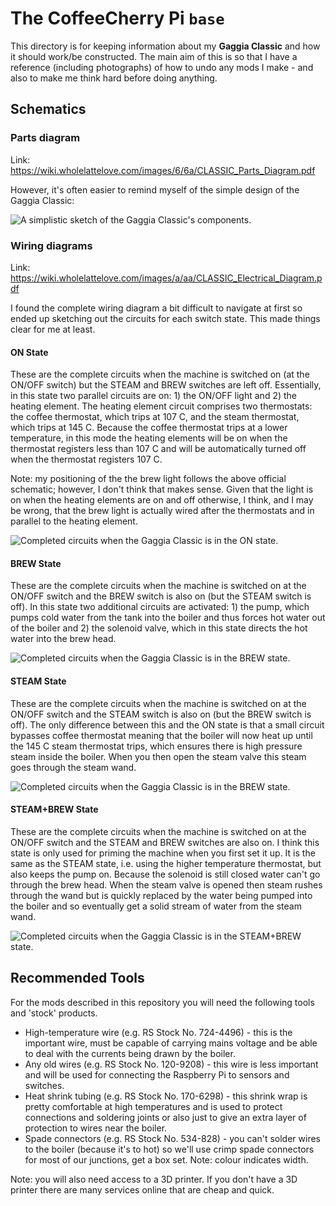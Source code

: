 # The CoffeeCherry Pi `base`

This directory is for keeping information about my **Gaggia Classic** and how it should work/be constructed.
The main aim of this is so that I have a reference (including photographs) of how to undo any mods I make - and also to make me think hard before doing anything.

## Schematics

### Parts diagram

Link: https://wiki.wholelattelove.com/images/6/6a/CLASSIC_Parts_Diagram.pdf

However, it's often easier to remind myself of the simple design of the Gaggia Classic:

![A simplistic sketch of the Gaggia Classic's components.](./assets/sketch.svg)

### Wiring diagrams

Link: https://wiki.wholelattelove.com/images/a/aa/CLASSIC_Electrical_Diagram.pdf

I found the complete wiring diagram a bit difficult to navigate at first so ended up sketching out the circuits for each switch state.
This made things clear for me at least.

#### ON State

These are the complete circuits when the machine is switched on (at the ON/OFF switch) but the STEAM and BREW switches are left off.
Essentially, in this state two parallel circuits are on: 1) the ON/OFF light and 2) the heating element.
The heating element circuit comprises two thermostats: the coffee thermostat, which trips at 107 C, and the steam thermostat, which trips at 145 C.
Because the coffee thermostat trips at a lower temperature, in this mode the heating elements will be on when the thermostat registers less than 107 C and will be automatically turned off when the thermostat registers 107 C.

Note: my positioning of the the brew light follows the above official schematic; however, I don't think that makes sense.
Given that the light is on when the heating elements are on and off otherwise, I think, and I may be wrong, that the brew light is actually wired after the thermostats and in parallel to the heating element.

![Completed circuits when the Gaggia Classic is in the ON state.](./assets/on.svg)

#### BREW State

These are the complete circuits when the machine is switched on at the ON/OFF switch and the BREW switch is also on (but the STEAM switch is off).
In this state two additional circuits are activated: 1) the pump, which pumps cold water from the tank into the boiler and thus forces hot water out of the boiler and 2) the solenoid valve, which in this state directs the hot water into the brew head.

![Completed circuits when the Gaggia Classic is in the BREW state.](./assets/brew.svg)

#### STEAM State

These are the complete circuits when the machine is switched on at the ON/OFF switch and the STEAM switch is also on (but the BREW switch is off).
The only difference between this and the ON state is that a small circuit bypasses coffee thermostat meaning that the boiler will now heat up until the 145 C steam thermostat trips, which ensures there is high pressure steam inside the boiler.
When you then open the steam valve this steam goes through the steam wand.

![Completed circuits when the Gaggia Classic is in the BREW state.](./assets/steam.svg)

#### STEAM+BREW State

These are the complete circuits when the machine is switched on at the ON/OFF switch and the STEAM and BREW switches are also on.
I think this state is only used for priming the machine when you first set it up.
It is the same as the STEAM state, i.e. using the higher temperature thermostat, but also keeps the pump on.
Because the solenoid is still closed water can't go through the brew head.
When the steam valve is opened then steam rushes through the wand but is quickly replaced by the water being pumped into the boiler and so eventually get a solid stream of water from the steam wand.

![Completed circuits when the Gaggia Classic is in the STEAM+BREW state.](./assets/steam-brew.svg)

## Recommended Tools

For the mods described in this repository you will need the following tools and 'stock' products.

* High-temperature wire (e.g. RS Stock No. 724-4496) - this is the important wire, must be capable of carrying mains voltage and be able to deal with the currents being drawn by the boiler.
* Any old wires (e.g. RS Stock No. 120-9208) - this wire is less important and will be used for connecting the Raspberry Pi to sensors and switches.
* Heat shrink tubing (e.g. RS Stock No. 170-6298) - this shrink wrap is pretty comfortable at high temperatures and is used to protect connections and soldering joints or also just to give an extra layer of protection to wires near the boiler.
* Spade connectors (e.g. RS Stock No. 534-828) - you can't solder wires to the boiler (because it's to hot) so we'll use crimp spade connectors for most of our junctions, get a box set. Note: colour indicates width.

Note: you will also need access to a 3D printer. If you don't have a 3D printer there are many services online that are cheap and quick.